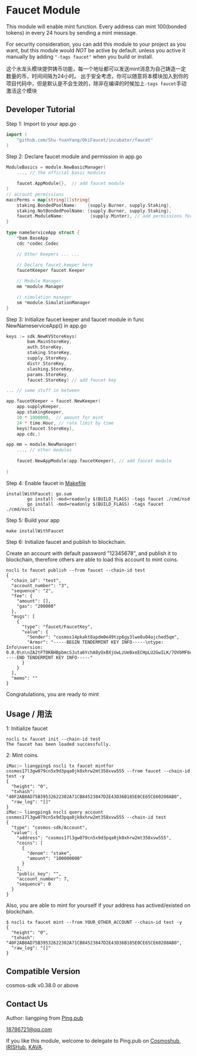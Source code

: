 # Faucet Module

This module will enable mint function. Every address can mint 100(bonded tokens) in every 24 hours by sending a mint message. 

For security consideration, you can add this module to your project as you want, but this module would *NOT* be active by default. unless you active it manually by adding `"-tags faucet"` when you build or install. 

这个水龙头模块提供铸币功能，每一个地址都可以发送mint消息为自己铸造一定数量的币，时间间隔为24小时。
出于安全考虑，你可以随意将本模块加入到你的项目代码中，但是默认是不会生效的，除非在编译的时候加上`-tags faucet`手动激活这个模块

## Developer Tutorial

Step 1: Import to your app.go
```go
import (
	"github.com/Shu-YuanYang/OkiFaucet/incubator/faucet"
)
```

Step 2: Declare faucet module and permission in app.go
```go
ModuleBasics = module.NewBasicManager(
    ..., // the official basic modules

    faucet.AppModule{},  // add faucet module
)
// account permissions
maccPerms = map[string][]string{
    staking.BondedPoolName:    {supply.Burner, supply.Staking},
    staking.NotBondedPoolName: {supply.Burner, supply.Staking},
    faucet.ModuleName:          {supply.Minter}, // add permissions for faucet
}
	
type nameServiceApp struct {
    *bam.BaseApp
    cdc *codec.Codec

    // Other Keepers ... ...
    
    // Declare faucet keeper here
    faucetKeeper faucet.Keeper

    // Module Manager
    mm *module.Manager

    // simulation manager
    sm *module.SimulationManager
}
```

Step 3: Initialize faucet keeper and faucet module in func NewNameserviceApp() in app.go
```go
keys := sdk.NewKVStoreKeys(
		bam.MainStoreKey,
		auth.StoreKey,
		staking.StoreKey,
		supply.StoreKey,
		distr.StoreKey,
		slashing.StoreKey,
		params.StoreKey,
		faucet.StoreKey) // add faucet key

... // some stuff in between

app.faucetKeeper = faucet.NewKeeper(
    app.supplyKeeper, 
    app.stakingKeeper, 
    10 * 1000000,  // amount for mint
    24 * time.Hour, // rate limit by time
    keys[faucet.StoreKey], 
    app.cdc,)

app.mm = module.NewManager(
    ..., // other modules
    
    faucet.NewAppModule(app.faucetKeeper), // add faucet module
    
)
```

Step 4: Enable faucet in [Makefile](Makefile_Sample)
```
installWithFaucet: go.sum
		go install -mod=readonly $(BUILD_FLAGS) -tags faucet ./cmd/nsd
		go install -mod=readonly $(BUILD_FLAGS) -tags faucet ./cmd/nscli
```

Step 5: Build your app
```
make installWithFaucet
```

Step 6: Initialize faucet and publish to blockchain.

Create an account with default password "12345678", and publish it to blockchain, therefore others are able to load this account to mint coins.

```
nscli tx faucet publish --from faucet --chain-id test
{
  "chain_id": "test",
  "account_number": "3",
  "sequence": "2",
  "fee": {
    "amount": [],
    "gas": "200000"
  },
  "msgs": [
    {
      "type": "faucet/FaucetKey",
      "value": {
        "Sender": "cosmos14pkakt8apdm0e49tzp6gy3lwe8u04ajched5qm",
        "Armor": "-----BEGIN TENDERMINT KEY INFO-----\ntype: Info\nversion: 0.0.0\n\nZA2tFT0KBHBpbmcSJuta6YchA8yOxBXjUwLzUeBxeECHpLU2GwILK/7OVbMF6uiX\nl/PNGiXhsPebIP3XBLEM0VlX6/whk4LtlqqvYLOduCLGh1yS0OE4SQFWIglzZWNw\nMjU2azE=\n=WAST\n-----END TENDERMINT KEY INFO-----"
      }
    }
  ],
  "memo": ""
}
```

Congratulations, you are ready to mint 

## Usage / 用法

1: Initialize faucet 

``` 
nscli tx faucet init --chain-id test
The faucet has been loaded successfully.
```

2: Mint coins.

```
iMac:~ liangping$ nscli tx faucet mintfor cosmos17l3gw079cn5x9d3pqa0jk0xhrw2mt358xvw555 --from faucet --chain-id test -y
{
  "height": "0",
  "txhash": "40F2AB8AD75B39532622302A71CB84523847D2E43D36B185E0CE65CE60208AB0",
  "raw_log": "[]"
}
iMac:~ liangping$ nscli query account cosmos17l3gw079cn5x9d3pqa0jk0xhrw2mt358xvw555 --chain-id test
{
  "type": "cosmos-sdk/Account",
  "value": {
    "address": "cosmos17l3gw079cn5x9d3pqa0jk0xhrw2mt358xvw555",
    "coins": [
      {
        "denom": "stake",
        "amount": "100000000"
      }
    ],
    "public_key": "",
    "account_number": 7,
    "sequence": 0
  }
}

```

Also, you are able to mint for yourself if your address has actived/existed on blockchain.
```
$ nscli tx faucet mint --from YOUR_OTHER_ACCOUNT --chain-id test -y
{
  "height": "0",
  "txhash": "40F2AB8AD75B39532622302A71CB84523847D2E43D36B185E0CE65CE60208AB0",
  "raw_log": "[]"
}
```

## Compatible Version

 cosmos-sdk v0.38.0 or above

## Contact Us

Author: liangping from [Ping.pub](https://ping.pub)

18786721@qq.com

If you like this module, welcome to delegate to Ping.pub on [Cosmoshub](https://cosmos.ping.pub), [IRISHub](https://iris.ping.pub), [KAVA](https://kava.ping.pub).
